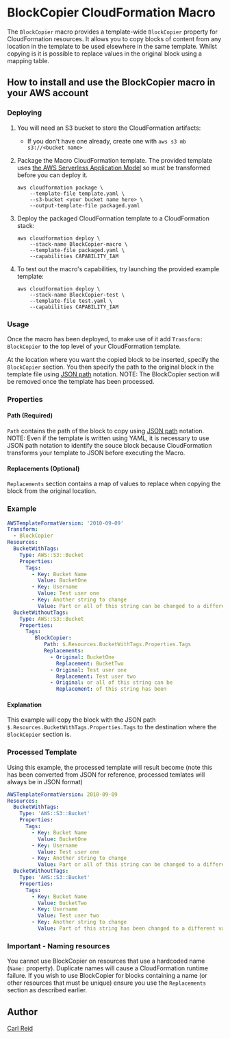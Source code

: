 # BlockCopier CloudFormation Macro

The `BlockCopier` macro provides a template-wide `BlockCopier` property for CloudFormation resources. It allows you to copy blocks of content from any location in the template to be used elsewhere in the same template. 
Whilst copying is it is possible to replace values in the original block using a mapping table.

## How to install and use the BlockCopier macro in your AWS account

### Deploying

1. You will need an S3 bucket to store the CloudFormation artifacts:
    * If you don't have one already, create one with `aws s3 mb s3://<bucket name>`

2. Package the Macro CloudFormation template. The provided template uses [the AWS Serverless Application Model](https://aws.amazon.com/about-aws/whats-new/2016/11/introducing-the-aws-serverless-application-model/) so must be transformed before you can deploy it.

    ```shell
    aws cloudformation package \
        --template-file template.yaml \
        --s3-bucket <your bucket name here> \
        --output-template-file packaged.yaml
    ```

3. Deploy the packaged CloudFormation template to a CloudFormation stack:

    ```shell
    aws cloudformation deploy \
        --stack-name BlockCopier-macro \
        --template-file packaged.yaml \
        --capabilities CAPABILITY_IAM
    ```

4. To test out the macro's capabilities, try launching the provided example template:

    ```shell
    aws cloudformation deploy \
        --stack-name BlockCopier-test \
        --template-file test.yaml \
        --capabilities CAPABILITY_IAM
    ```

### Usage

Once the macro has been deployed, to make use of it add `Transform: BlockCopier` to the top level of your CloudFormation template.

At the location where you want the copied block to be inserted, specify the `BlockCopier` section.
You then specify the path to the original block in the template file using [JSON path](https://github.com/h2non/jsonpath-ng) notation.
NOTE: The BlockCopier section will be removed once the template has been processed.

### Properties
#### Path (Required)

```Path``` contains the path of the block to copy using [JSON path](https://github.com/h2non/jsonpath-ng) notation.
NOTE: Even if the template is written using YAML, it is necessary to use JSON path notation to identify the souce block because CloudFormation transforms your template to JSON before executing the Macro.

#### Replacements (Optional)

```Replacements``` section contains a map of values to replace when copying the block from the original location.

### Example

```yaml
AWSTemplateFormatVersion: '2010-09-09'
Transform:
  - BlockCopier
Resources:
  BucketWithTags:
    Type: AWS::S3::Bucket
    Properties:
      Tags:
        - Key: Bucket Name
          Value: BucketOne
        - Key: Username
          Value: Test user one
        - Key: Another string to change
          Value: Part or all of this string can be changed to a different value
  BucketWithoutTags:
    Type: AWS::S3::Bucket
    Properties:
      Tags:
         BlockCopier: 
            Path: $.Resources.BucketWithTags.Properties.Tags
            Replacements:
              - Original: BucketOne
                Replacement: BucketTwo
              - Original: Test user one
                Replacement: Test user two
              - Original: or all of this string can be
                Replacement: of this string has been
```
#### Explanation

This example will copy the block with the JSON path ```$.Resources.BucketWithTags.Properties.Tags``` to the destination where the ```BlockCopier``` section is. 

### Processed Template

Using this example, the processed template will result become (note this has been converted from JSON for reference, processed temlates will always be in JSON format)

```yaml
AWSTemplateFormatVersion: 2010-09-09
Resources:
  BucketWithTags:
    Type: 'AWS::S3::Bucket'
    Properties:
      Tags:
        - Key: Bucket Name
          Value: BucketOne
        - Key: Username
          Value: Test user one
        - Key: Another string to change
          Value: Part or all of this string can be changed to a different value
  BucketWithoutTags:
    Type: 'AWS::S3::Bucket'
    Properties:
      Tags:
        - Key: Bucket Name
          Value: BucketTwo
        - Key: Username
          Value: Test user two
        - Key: Another string to change
          Value: Part of this string has been changed to a different value
```

### Important - Naming resources

You cannot use BlockCopier on resources that use a hardcoded name (`Name:` property). Duplicate names will cause a CloudFormation runtime failure.
If you wish to use BlockCopier for blocks containing a name (or other resources that must be unique) ensure you use the ```Replacements``` section as described earlier.

## Author

[Carl Reid](https://twitter.com/tek_carl)

